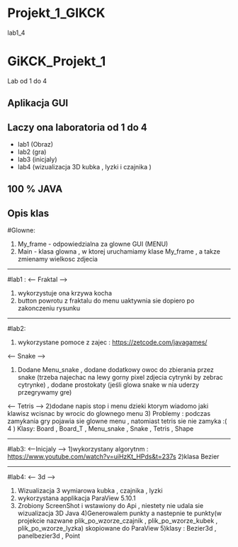 # Projekt_1_GIKCK
lab1_4
# GiKCK_Projekt_1
Lab od 1 do 4 


## Aplikacja GUI ##

## Laczy ona laboratoria od 1 do 4 ##
* lab1 (Obraz)
* lab2 (gra)
* lab3 (inicjaly)
* lab4 (wizualizacja 3D kubka , lyzki i czajnika )

## 100 % JAVA ##

## Opis klas ##

#Glowne:

1) My_frame - odpowiedzialna za glowne GUI (MENU)
2) Main - klasa glowna , w ktorej uruchamiamy klase My_frame , a takze zmienamy wielkosc zdjecia
--------------------------------------------------------------------------------------------------------

#lab1 :
 	<-- Fraktal -->  
 1) wykorzystuje ona krzywa kocha  
 2) button powrotu z fraktalu do menu uaktywnia sie dopiero po zakonczeniu rysunku 

--------------------------------------------------------------------------------------------------------
#lab2:
1) wykorzystane pomoce z zajec :  https://zetcode.com/javagames/

<-- Snake --> 

1)   Dodane Menu_snake , dodane dodatkowy owoc do zbierania przez snake (trzeba najechac na lewy gorny pixel zdjecia cytrynki  by zebrac cytrynke)  ,  dodane prostokaty (jeśli glowa snake w nia uderzy przegrywamy gre) 
	
	
<-- Tetris --> 
2)dodane napis stop i menu dzieki ktorym wiadomo jaki klawisz wcisnac by wrocic do glownego menu 
3) Problemy : podczas zamykania gry pojawia sie glowne menu , natomiast tetris sie nie zamyka :(
4 ) Klasy: Board , Board_T , Menu_snake , Snake , Tetris , Shape 

--------------------------------------------------------------------------------------------------

#lab3:
<--Inicjaly -->
1)wykorzystany algorytnm :  https://www.youtube.com/watch?v=uiHzKt_HPds&t=237s
2)klasa Bezier 

---------------------------------------------------------------------------------------------------

#lab4:
<-- 3d -->
1) Wizualizacja 3 wymiarowa kubka , czajnika , lyzki 
2) wykorzystana applikacja ParaView 5.10.1
3) Zrobiony ScreenShot i wstawiony do Api , niestety nie udala sie wizualizacja 3D Java 
4)Generowalem punkty a nastepnie te punkty(w projekcie nazwane plik_po_wzorze_czajnik , plik_po_wzorze_kubek , plik_po_wzorze_lyzka)
skopiowane do ParaView 
5)klasy : Bezier3d , panelbezier3d , Point

